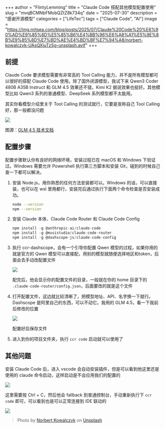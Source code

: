 +++
author = "FlintyLemming"
title = "Claude Code 搭配其他模型配置使用"
slug = "mvqBCMNbFMobQZtZ8k734q"
date = "2025-07-30"
description = "感谢开源模型"
categories = ["LifeTec"]
tags = ["Claude Code", "AI"]
image = "https://img.mitsea.com/blog/posts/2025/07/Claude%20Code%20%E6%90%AD%E9%85%8D%E5%85%B6%E4%BB%96%E6%A8%A1%E5%9E%8B%E9%85%8D%E7%BD%AE%E4%BD%BF%E7%94%A8/norbert-kowalczyk-UAsQXiuTzSg-unsplash.avif"
+++

## 前提

Claude Code 要求模型需要有非常高的 Tool Calling 能力，并不是所有模型都可以很好的搭配 Claude Code 使用。除了国外闭源模型，我试下来 Qwen3 Coder 480B A35B Instruct 和 GLM 4.5 效果还不错，Kimi K2 据说效果也挺好。其他模型比如 Qwen3 系列的普通模型、DeepSeek 系列模型都不太能用。

其实你看模型介绍里关于 Tool Calling 的测试就行，它要是宣称自己 Tool Calling 好，那一般都没问题

![](https://img.mitsea.com/blog/posts/2025/07/Claude%20Code%20%E6%90%AD%E9%85%8D%E5%85%B6%E4%BB%96%E6%A8%A1%E5%9E%8B%E9%85%8D%E7%BD%AE%E4%BD%BF%E7%94%A8/image__LOIm_xsg-.avif)

图源：[GLM 4.5 技术文档](https://z.ai/blog/glm-4.5 "GLM 4.5 技术文档")

## 配置步骤

配置步骤默认你有良好的网络环境，安装过程已在 macOS 和 Windows 下验证过。Windows 需要允许 Powershell 执行第三方脚本和安装 Git，碰到的时候自己查一下都可以解决。

1. 安装 Node.js，用你熟悉的任何方法安装都可以。Windows 的话，可以直接装，也可以在 wsl 里用都行，安装完后通过执行下面两个命令检查是否安装成功。
   ```bash 
   node --version
   npm --version
   ```

2. 安装 Claude 本体、Claude Code Router 和 Claude Code Config
   ```javascript 
   npm install -g @anthropic-ai/claude-code
   npm install -g @musistudio/claude-code-router
   npm install -g @dashscope-js/claude-code-config

   ```

3. 执行 ccr-dashscope，会有一个引导你配置 Qwen 模型的过程，如果你用的就是官方的 Qwen 模型可以直接配，用别的模型就随便选择地区和token，后面会去手动改配置文件

   ![](https://img.mitsea.com/blog/posts/2025/07/Claude%20Code%20%E6%90%AD%E9%85%8D%E5%85%B6%E4%BB%96%E6%A8%A1%E5%9E%8B%E9%85%8D%E7%BD%AE%E4%BD%BF%E7%94%A8/image_1ZiyBG5fgs.avif)

   配完后，他会显示你的配置文件的目录，一般就在你的 home 目录下的 `.claude-code-router/config.json`，后面要改的就是这个文件
4. 打开配置文件，这边就比较清晰了，把模型地址、API、名字换一下就行。Dashscope 是阿里自己的东西，可以不动它。我用的 GLM 4.5，看一下我前后修改的位置

   ![](https://img.mitsea.com/blog/posts/2025/07/Claude%20Code%20%E6%90%AD%E9%85%8D%E5%85%B6%E4%BB%96%E6%A8%A1%E5%9E%8B%E9%85%8D%E7%BD%AE%E4%BD%BF%E7%94%A8/image_CkXgbqD1GG.avif)

   配置好后保存文件
5. 进入到你的项目文件夹，执行 `ccr code` 启动就可以使用了

## 其他问题

安装 Claude Code 后，进入 vscode 会自动安装插件，但是可以看到他这里还是使用的 claude 命令启动，这样启动是不会应用我们的配置的

![](https://img.mitsea.com/blog/posts/2025/07/Claude%20Code%20%E6%90%AD%E9%85%8D%E5%85%B6%E4%BB%96%E6%A8%A1%E5%9E%8B%E9%85%8D%E7%BD%AE%E4%BD%BF%E7%94%A8/image_lxB_GsP556.avif)

这里需要按 Ctrl + C，然后他会 fallback 到普通控制台，手动重新执行下 `ccr code` 即可，可以看到也是可以正常连接到 IDE 联动的

![](https://img.mitsea.com/blog/posts/2025/07/Claude%20Code%20%E6%90%AD%E9%85%8D%E5%85%B6%E4%BB%96%E6%A8%A1%E5%9E%8B%E9%85%8D%E7%BD%AE%E4%BD%BF%E7%94%A8/image_Pw2nQdZ4Oi.avif)

> Photo by [Norbert Kowalczyk](https://unsplash.com/@norbertkowalczyk?utm_content=creditCopyText&utm_medium=referral&utm_source=unsplash) on [Unsplash](https://unsplash.com/photos/abstract-blue-waves-cascade-against-a-black-background-UAsQXiuTzSg?utm_content=creditCopyText&utm_medium=referral&utm_source=unsplash)
      